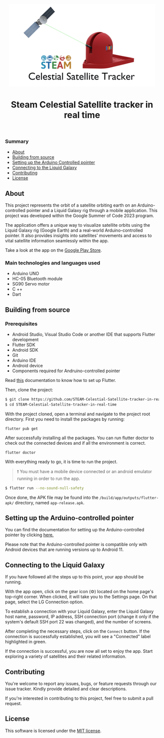 <p align="center">
  <img width="480" height="270" alt="Steam Celestial Satellite tracker in real time" src="./assets/logo.png">
</p>
<h1 align="center"> Steam Celestial Satellite tracker in real time</h1>

<p align="center">
  <img alt="" src="https://img.shields.io/github/license/savitore/Steam-Celestial-Satellite-tracker-in-real-time?color=red">
  <img alt="" src="https://img.shields.io/github/languages/top/savitore/Steam-Celestial-Satellite-tracker-in-real-time?color=green">
  <img alt="" src="https://img.shields.io/badge/Languages-8-important?color=yellow">
  <img alt="" src="https://img.shields.io/github/repo-size/savitore/Steam-Celestial-Satellite-tracker-in-real-time?color=blue&label=Repo%20Size">
</p>

### Summary

- [About](#about)
- [Building from source](#building-from-source)
- [Setting up the Arduino Controlled pointer](#setting-up-the-arduino-controlled-pointer)
- [Connecting to the Liquid Galaxy](#connecting-to-the-liquid-galaxy)
- [Contributing](#contributing)
- [License](#license)

## About

This project represents the orbit of a satellite orbiting earth on an
Arduino-controlled pointer and a Liquid Galaxy rig through a mobile application. This project was developed within the Google Summer of Code 2023 program.

The application offers a unique way to visualize satellite orbits using the Liquid Galaxy rig (Google Earth) and a real-world Arduino-controlled pointer. It also provides insights into satellites' movements and access to vital satellite information seamlessly within the app.

Take a look at the app on the [Google Play Store](https://play.google.com/store/apps/details?id=com.savitore.steam_celestial_satellite_tracker_in_real_time&hl=en-IN).


 ### Main technologies and languages used

* Arduino UNO
* HC-05 Bluetooth module
* SG90 Servo motor
* C ++
* Dart

## __Building from source__

### Prerequisites

* Android Studio, Visual Studio Code or another IDE that supports Flutter development
* Flutter SDK
* Android SDK
* Git
* Arduino IDE
* Android device
* Components required for Andruino-controlled pointer

Read [this](https://flutter.dev/docs/get-started/install) documentation to know how to set up Flutter.

Then, clone the project:

```bash
$ git clone https://github.com/STEAM-Celestial-Satellite-tracker-in-real-time.git
$ cd STEAM-Celestial-Satellite-tracker-in-real-time
```

With the project cloned, open a terminal and navigate to the project root directory. 
First you need to install the packages by running:

```
flutter pub get
```

After successfully installing all the packages. You can run flutter doctor to check out the connected devices and if all the environment is correct.

```
flutter doctor
```

With everything ready to go, it is time to run the project.

> ❗ You must have a mobile device connected or an android emulator running in order to run the app.

```bash
$ flutter run --no-sound-null-safety
```

Once done, the APK file may be found into the `/build/app/outputs/flutter-apk/` directory, named `app-release.apk`.

## __Setting up the Arduino-controlled pointer__

You can find the documentation for setting up the Arduino-controlled pointer by clicking [here.](https://docs.google.com/document/d/1NfXiyhhtKBtD2GL_H1Qew8CYwpoZ0U3u9v3ifMiTAcE/edit)

Please note that the Arduino-controlled pointer is compatible only with Android devices that are running versions up to Android 11.

## __Connecting to the Liquid Galaxy__

If you have followed all the steps up to this point, your app should be running.

With the app open, click on the gear icon (⚙️) located on the home page's top-right corner. When clicked, it will take you to the Settings page. On that page, select the LG Connection option.

To establish a connection with your Liquid Galaxy, enter the Liquid Galaxy host name, password, IP address, SSH connection port (change it only if the system's default SSH port 22 was changed), and the number of screens.

After completing the necessary steps, click on the `Connect` button. If the connection is successfully established, you will see a "Connected" label highlighted in green.

If the connection is successful, you are now all set to enjoy the app. Start exploring a variety of satellites and their related information.

## Contributing 

You're welcome to report any issues, bugs, or feature requests through our issue tracker. Kindly provide detailed and clear descriptions.

If you're interested in contributing to this project, feel free to submit a pull request.

## __License__

This software is licensed under the [MIT license](https://opensource.org/licenses/MIT).
